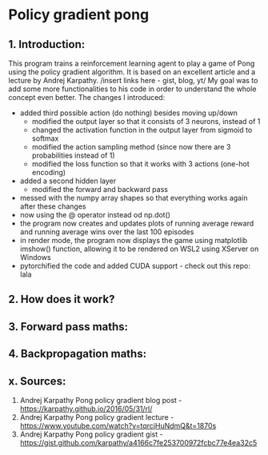 # Policy gradient pong

## 1. Introduction:
This program trains a reinforcement learning agent to play a game of Pong using the policy gradient algorithm. It is based on an excellent article and a lecture by Andrej Karpathy. /insert links here - gist, blog, yt/
My goal was to add some more functionalities to his code in order to understand the whole concept even better. The changes I introduced:
* added third possible action (do nothing) besides moving up/down
  * modified the output layer so that it consists of 3 neurons, instead of 1
  * changed the activation function in the output layer from sigmoid to softmax
  * modified the action sampling method (since now there are 3 probabilities instead of 1)
  * modified the loss function so that it works with 3 actions (one-hot encoding)
* added a second hidden layer
  * modified the forward and backward pass
* messed with the numpy array shapes so that everything works again after these changes
* now using the @ operator instead od np.dot()
* the program now creates and updates plots of running average reward and running average wins over the last 100 episodes
* in render mode, the program now displays the game using matplotlib imshow() function, allowing it to be rendered on WSL2 using XServer on Windows
* pytorchified the code and added CUDA support - check out this repo: lala

## 2. How does it work?

## 3. Forward pass maths:

## 4. Backpropagation maths:

## x. Sources:
1. Andrej Karpathy Pong policy gradient blog post - https://karpathy.github.io/2016/05/31/rl/
2. Andrej Karpathy Pong policy gradient lecture - https://www.youtube.com/watch?v=tqrcjHuNdmQ&t=1870s
3. Andrej Karpathy Pong policy gradient gist - https://gist.github.com/karpathy/a4166c7fe253700972fcbc77e4ea32c5
